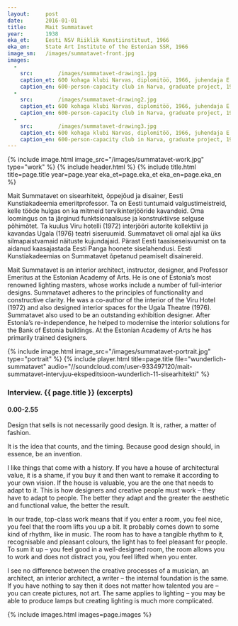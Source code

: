 ```yaml
---
layout: 	post
date:   	2016-01-01
title:  	Mait Summatavet
year:		1938
eka_et:		Eesti NSV Riiklik Kunstiinstituut, 1966
eka_en:		State Art Institute of the Estonian SSR, 1966
image_sm:	/images/summatavet-front.jpg
images:
  -
    src: 		/images/summatavet-drawing1.jpg
    caption_et: 600 kohaga klubi Narvas, diplomitöö, 1966, juhendaja E.&nbsp;Velbri, 1.&nbsp;korruse plaan
    caption_en: 600-person-capacity club in Narva, graduate project, 1966, supervisor E.&nbsp;Velbri, ground-floor plan
  -
    src: 		/images/summatavet-drawing2.jpg
    caption_et: 600 kohaga klubi Narvas, diplomitöö, 1966, juhendaja E.&nbsp;Velbri, peasaali perspektiivvaade
    caption_en: 600-person-capacity club in Narva, graduate project, 1966, supervisor E.&nbsp;Velbri, perspective view of the main hall
  -
    src: 		/images/summatavet-drawing3.jpg
    caption_et: 600 kohaga klubi Narvas, diplomitöö, 1966, juhendaja E.&nbsp;Velbri, saali reatool
    caption_en: 600-person-capacity club in Narva, graduate project, 1966, supervisor E.&nbsp;Velbri, auditorium theatre seating
---
```


{% include image.html image_src="/images/summatavet-work.jpg" type="work" %}
{% include header.html %}
{% include title.html title=page.title year=page.year eka_et=page.eka_et eka_en=page.eka_en %}

Mait Summatavet on sisearhitekt, õppejõud ja disainer, Eesti Kunstiakadeemia emeriitprofessor. Ta on Eesti tuntumaid valgustimeistreid, kelle tööde hulgas on ka mitmeid tervikinterjööride kavandeid. Oma loomingus on ta järginud funktsionaalsuse ja konstruktiivse selguse põhimõtet. Ta kuulus Viru hotelli (1972) interjööri autorite kollektiivi ja kavandas Ugala (1976) teatri siseruumid. Summatavet oli omal ajal ka üks silmapaistvamaid näituste kujundajaid. Pärast Eesti taasiseseisvumist on ta aidanud kaasajastada Eesti Panga hoonete siselahendusi. Eesti Kunstiakadeemias on Summatavet õpetanud peamiselt disainereid.

Mait Summatavet is an interior architect, instructor, designer, and Professor Emeritus at the Estonian Academy of Arts. He is one of Estonia’s most renowned lighting masters, whose works include a number of full-interior designs. Summatavet adheres to the principles of functionality and constructive clarity. He was a co-author of the interior of the Viru Hotel (1972) and also designed interior spaces for the Ugala Theatre (1976). Summatavet also used to be an outstanding exhibition designer. After Estonia’s re-independence, he helped to modernise the interior solutions for the Bank of Estonia buildings. At the Estonian Academy of Arts he has primarily trained designers.

{% include image.html image_src="/images/summatavet-portrait.jpg" type="portrait" %}
{% include player.html title=page.title file="wunderlich-summatavet" audio="//soundcloud.com/user-933497120/mait-summatavet-intervjuu-ekspeditsioon-wunderlich-11-sisearhitekti" %}

### Interview. {{ page.title }} (excerpts)

#### 0.00-2.55

Design that sells is not necessarily good design. It is, rather, a matter of fashion.

It is the idea that counts, and the timing. Because good design should, in essence, be an invention.

I like things that come with a history. If you have a house of architectural value, it is a shame, if you buy it and then want to remake it according to your own vision. If the house is valuable, you are the one that needs to adapt to it. This is how designers and creative people must work – they have to adapt to people. The better they adapt and the greater the aesthetic and functional value, the better the result.

In our trade, top-class work means that if you enter a room, you feel nice, you feel that the room lifts you up a bit. It probably comes down to some kind of rhythm, like in music. The room has to have a tangible rhythm to it, recognisable and pleasant colours, the light has to feel pleasant for people. To sum it up – you feel good in a well-designed room, the room allows you to work and does not distract you, you feel lifted when you enter.

I see no difference between the creative processes of a musician, an architect, an interior architect, a writer – the internal foundation is the same. If you have nothing to say then it does not matter how talented you are – you can create pictures, not art. The same applies to lighting – you may be able to produce lamps but creating lighting is much more complicated.

{% include images.html images=page.images %}
